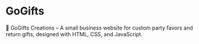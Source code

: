 # GoGifts
🎁 GoGifts Creations – A small business website for custom party favors and return gifts, designed with HTML, CSS, and JavaScript.
